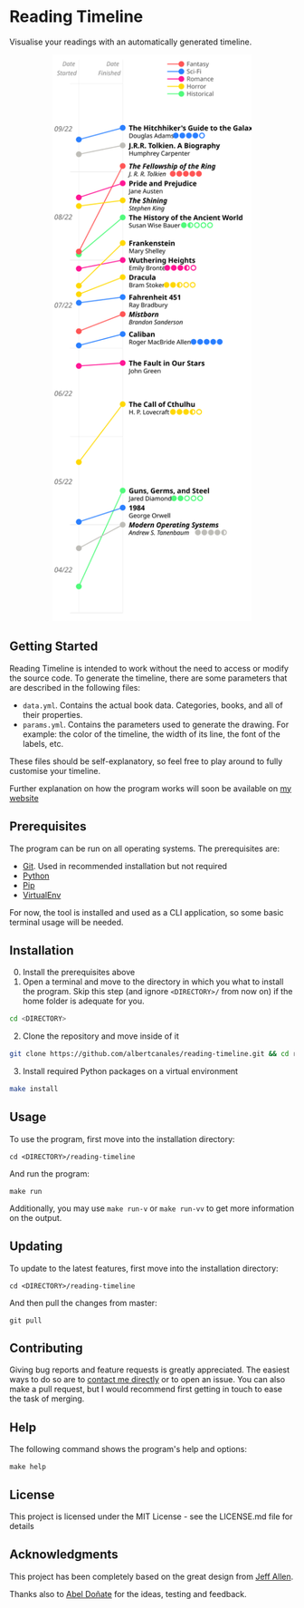 # Reading Timeline

Visualise your readings with an automatically generated timeline.

<p align="center">
	<img src="example.svg" height="1000">
</p>

## Getting Started

Reading Timeline is intended to work without the need to access or modify the source code. To generate the timeline, there are some parameters that are described in the following files:

- `data.yml`. Contains the actual book data. Categories, books, and all of their properties.
- `params.yml`. Contains the parameters used to generate the drawing. For example: the color of the timeline, the width of its line, the font of the labels, etc.

These files should be self-explanatory, so feel free to play around to fully  customise your timeline.

Further explanation on how the program works will soon be available on [my website](https://www.albertcanales.com)

## Prerequisites

The program can be run on all operating systems. The prerequisites are:

- [Git](https://git-scm.com/book/en/v2/Getting-Started-Installing-Git). Used in recommended installation but not required
- [Python](https://wiki.python.org/moin/BeginnersGuide/Download)
- [Pip](https://pip.pypa.io/en/stable/installation/)
- [VirtualEnv](https://packaging.python.org/en/latest/guides/installing-using-pip-and-virtual-environments/#installing-virtualenv)

For now, the tool is installed and used as a CLI application, so some basic terminal usage will be needed.

## Installation

0. Install the prerequisites above
1. Open a terminal and move to the directory in which you what to install the program. Skip this step (and ignore `<DIRECTORY>/` from now on) if the home folder is adequate for you.
``` sh
cd <DIRECTORY>
```
2. Clone the repository and move inside of it
``` sh
git clone https://github.com/albertcanales/reading-timeline.git && cd reading-timeline
```
3. Install required Python packages on a virtual environment
``` sh
make install
```

## Usage

To use the program, first move into the installation directory:

	cd <DIRECTORY>/reading-timeline


And run the program:

	make run

Additionally, you may use `make run-v` or `make run-vv` to get more information on the output.

## Updating

To update to the latest features, first move into the installation directory:

	cd <DIRECTORY>/reading-timeline

And then pull the changes from master:

	git pull


## Contributing

Giving bug reports and feature requests is greatly appreciated. The easiest ways to do so are to [contact me directly](mailto:contact@albertcanales.com) or to open an issue. You can also make a pull request, but I would recommend first getting in touch to ease the task of merging.

## Help

The following command shows the program's help and options:

	make help

## License

This project is licensed under the MIT License - see the LICENSE.md file for details

## Acknowledgments

This project has been completely based on the great design from [
Jeff Allen](https://jamaps.github.io/words/words.html).

Thanks also to [Abel Doñate](https://abeldonate.com) for the ideas, testing and feedback.
